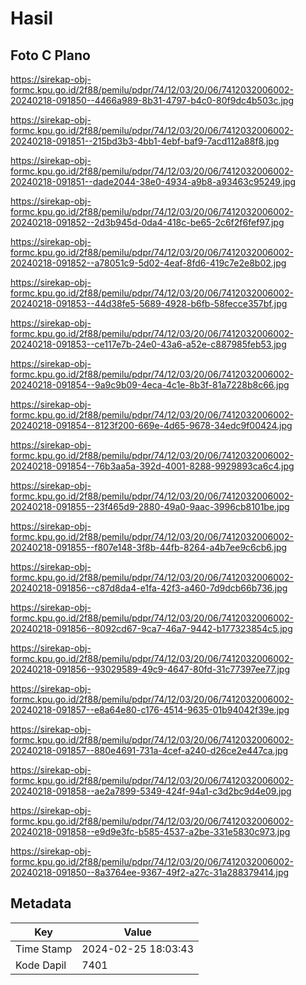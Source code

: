 # Hasil

## Foto C Plano

https://sirekap-obj-formc.kpu.go.id/2f88/pemilu/pdpr/74/12/03/20/06/7412032006002-20240218-091850--4466a989-8b31-4797-b4c0-80f9dc4b503c.jpg

https://sirekap-obj-formc.kpu.go.id/2f88/pemilu/pdpr/74/12/03/20/06/7412032006002-20240218-091851--215bd3b3-4bb1-4ebf-baf9-7acd112a88f8.jpg

https://sirekap-obj-formc.kpu.go.id/2f88/pemilu/pdpr/74/12/03/20/06/7412032006002-20240218-091851--dade2044-38e0-4934-a9b8-a93463c95249.jpg

https://sirekap-obj-formc.kpu.go.id/2f88/pemilu/pdpr/74/12/03/20/06/7412032006002-20240218-091852--2d3b945d-0da4-418c-be65-2c6f2f6fef97.jpg

https://sirekap-obj-formc.kpu.go.id/2f88/pemilu/pdpr/74/12/03/20/06/7412032006002-20240218-091852--a78051c9-5d02-4eaf-8fd6-419c7e2e8b02.jpg

https://sirekap-obj-formc.kpu.go.id/2f88/pemilu/pdpr/74/12/03/20/06/7412032006002-20240218-091853--44d38fe5-5689-4928-b6fb-58fecce357bf.jpg

https://sirekap-obj-formc.kpu.go.id/2f88/pemilu/pdpr/74/12/03/20/06/7412032006002-20240218-091853--ce117e7b-24e0-43a6-a52e-c887985feb53.jpg

https://sirekap-obj-formc.kpu.go.id/2f88/pemilu/pdpr/74/12/03/20/06/7412032006002-20240218-091854--9a9c9b09-4eca-4c1e-8b3f-81a7228b8c66.jpg

https://sirekap-obj-formc.kpu.go.id/2f88/pemilu/pdpr/74/12/03/20/06/7412032006002-20240218-091854--8123f200-669e-4d65-9678-34edc9f00424.jpg

https://sirekap-obj-formc.kpu.go.id/2f88/pemilu/pdpr/74/12/03/20/06/7412032006002-20240218-091854--76b3aa5a-392d-4001-8288-9929893ca6c4.jpg

https://sirekap-obj-formc.kpu.go.id/2f88/pemilu/pdpr/74/12/03/20/06/7412032006002-20240218-091855--23f465d9-2880-49a0-9aac-3996cb8101be.jpg

https://sirekap-obj-formc.kpu.go.id/2f88/pemilu/pdpr/74/12/03/20/06/7412032006002-20240218-091855--f807e148-3f8b-44fb-8264-a4b7ee9c6cb6.jpg

https://sirekap-obj-formc.kpu.go.id/2f88/pemilu/pdpr/74/12/03/20/06/7412032006002-20240218-091856--c87d8da4-e1fa-42f3-a460-7d9dcb66b736.jpg

https://sirekap-obj-formc.kpu.go.id/2f88/pemilu/pdpr/74/12/03/20/06/7412032006002-20240218-091856--8092cd67-9ca7-46a7-9442-b177323854c5.jpg

https://sirekap-obj-formc.kpu.go.id/2f88/pemilu/pdpr/74/12/03/20/06/7412032006002-20240218-091856--93029589-49c9-4647-80fd-31c77397ee77.jpg

https://sirekap-obj-formc.kpu.go.id/2f88/pemilu/pdpr/74/12/03/20/06/7412032006002-20240218-091857--e8a64e80-c176-4514-9635-01b94042f39e.jpg

https://sirekap-obj-formc.kpu.go.id/2f88/pemilu/pdpr/74/12/03/20/06/7412032006002-20240218-091857--880e4691-731a-4cef-a240-d26ce2e447ca.jpg

https://sirekap-obj-formc.kpu.go.id/2f88/pemilu/pdpr/74/12/03/20/06/7412032006002-20240218-091858--ae2a7899-5349-424f-94a1-c3d2bc9d4e09.jpg

https://sirekap-obj-formc.kpu.go.id/2f88/pemilu/pdpr/74/12/03/20/06/7412032006002-20240218-091858--e9d9e3fc-b585-4537-a2be-331e5830c973.jpg

https://sirekap-obj-formc.kpu.go.id/2f88/pemilu/pdpr/74/12/03/20/06/7412032006002-20240218-091850--8a3764ee-9367-49f2-a27c-31a288379414.jpg


## Metadata

| Key        | Value               |
| ---------- | ------------------- |
| Time Stamp | 2024-02-25 18:03:43 |
| Kode Dapil | 7401                |



